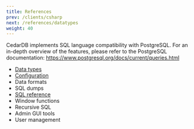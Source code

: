 ```yaml
---
title: References
prev: /clients/csharp
next: /references/datatypes
weight: 40
---
```


CedarDB implements SQL language compatibility with PostgreSQL.
For an in-depth overview of the features, please refer to the PostgreSQL
documentation: https://www.postgresql.org/docs/current/queries.html

* [Data types](./datatypes)
* [Configuration](./configuration)
* Data formats
* SQL dumps
* [SQL reference](./sqlreference)
* Window functions
* Recursive SQL
* Admin GUI tools
* User management

